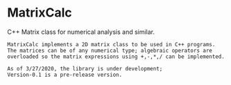 # MatrixCalc
C++ Matrix class for numerical analysis and similar.

	MatrixCalc implements a 2D matrix class to be used in C++ programs. The matrices can be of any numerical type; algebraic operators are overloaded so the matrix expressions using +,-,*,/ can be implemented.

	As of 3/27/2020, the library is under development; 
	Version-0.1 is a pre-release version.
